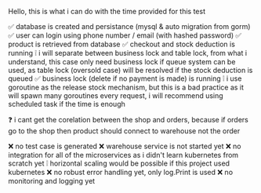 Hello, this is what i can do with the time provided for this test

✅ database is created and persistance (mysql & auto migration from gorm)
✅ user can login using phone number / email (with hashed password)
✅ product is retrieved from database
✅ checkout and stock deduction is running
❕ i will separate between business lock and table lock, from what i understand, this case only need business lock if queue system can be used, as table lock (oversold case) will be resolved if the stock deduction is queued
✅ business lock (delete if no payment is made) is running
❕ i use goroutine as the release stock mechanism, but this is a bad practice as it will spawn many goroutines every request, i will recommend using scheduled task if the time is enough

❓ i cant get the corelation between the shop and orders, because if orders go to the shop then product should connect to warehouse not the order

❌ no test case is generated
❌ warehouse service is not started yet
❌ no integration for all of the microservices as i didn't learn kubernetes from scratch yet
❕ horizontal scaling would be possible if this project used kubernetes
❌ no robust error handling yet, only log.Print is used
❌ no monitoring and logging yet

